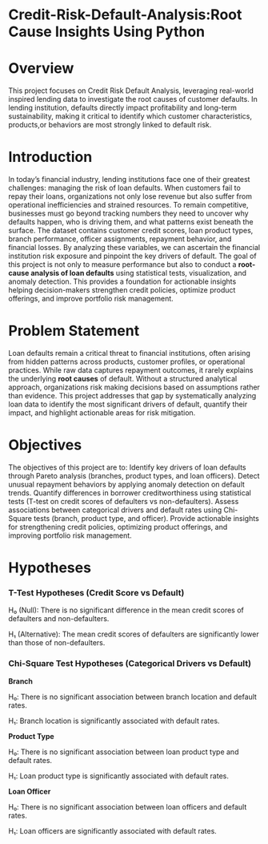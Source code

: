 # Credit-Risk-Default-Analysis:Root Cause Insights Using Python
# Overview
This project focuses on Credit Risk Default Analysis, leveraging real-world inspired 
lending data to investigate the root causes of customer defaults. In lending institution, 
defaults directly impact profitability and long-term sustainability, making it critical to identify which customer characteristics,
products,or behaviors are most strongly linked to default risk.
# Introduction
In today’s financial industry, lending institutions face one of their greatest challenges: managing the risk of loan defaults.
When customers fail to repay their loans, organizations not only lose revenue but also suffer from operational inefficiencies and strained resources.
To remain competitive, businesses must go beyond tracking numbers  they need to uncover why defaults happen, who is driving them, and what patterns exist beneath the surface.
The dataset contains customer credit scores, loan product types, branch performance, officer assignments, repayment behavior,
and financial losses. By analyzing these variables, we can ascertain the financial institution risk exposure and pinpoint the key drivers of default.
The goal of this project is not only to measure performance but also to conduct a **root-cause analysis of loan defaults** using statistical tests, visualization,
and anomaly detection. This provides a foundation for actionable insights helping decision-makers strengthen credit policies, optimize product offerings,
and improve portfolio risk management.
# Problem Statement
Loan defaults remain a critical threat to financial institutions, often arising from hidden patterns across products, customer profiles, or operational practices.
While raw data captures repayment outcomes, it rarely explains the underlying **root causes** of default. 
Without a structured analytical approach, organizations risk making decisions based on assumptions rather than evidence.
This project addresses that gap by systematically analyzing loan data to identify the most significant drivers of default, quantify their impact, and highlight actionable areas for risk mitigation.
# Objectives

The objectives of this project are to:
Identify key drivers of loan defaults through Pareto analysis (branches, product types, and loan officers).
Detect unusual repayment behaviors by applying anomaly detection on default trends.
Quantify differences in borrower creditworthiness using statistical tests (T-test on credit scores of defaulters vs non-defaulters).
Assess associations between categorical drivers and default rates using Chi-Square tests (branch, product type, and officer).
Provide actionable insights for strengthening credit policies, optimizing product offerings, and improving portfolio risk management.
# Hypotheses
### T-Test Hypotheses (Credit Score vs Default)
H₀ (Null): There is no significant difference in the mean credit scores of defaulters and non-defaulters.

H₁ (Alternative): The mean credit scores of defaulters are significantly lower than those of non-defaulters.
### Chi-Square Test Hypotheses (Categorical Drivers vs Default)
**Branch**

H₀: There is no significant association between branch location and default rates.

H₁: Branch location is significantly associated with default rates.

**Product Type**

H₀: There is no significant association between loan product type and default rates.

H₁: Loan product type is significantly associated with default rates.

**Loan Officer**

H₀: There is no significant association between loan officers and default rates.

H₁: Loan officers are significantly associated with default rates.
